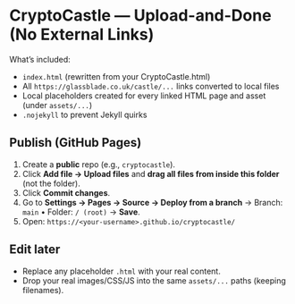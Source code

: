 # CryptoCastle — Upload-and-Done (No External Links)

What’s included:
- `index.html` (rewritten from your CryptoCastle.html)
- All `https://glassblade.co.uk/castle/...` links converted to local files
- Local placeholders created for every linked HTML page and asset (under `assets/...`)
- `.nojekyll` to prevent Jekyll quirks

## Publish (GitHub Pages)
1. Create a **public** repo (e.g., `cryptocastle`).
2. Click **Add file → Upload files** and **drag all files from inside this folder** (not the folder).
3. Click **Commit changes**.
4. Go to **Settings → Pages → Source → Deploy from a branch** → Branch: `main` • Folder: `/ (root)` → **Save**.
5. Open: `https://<your-username>.github.io/cryptocastle/`

## Edit later
- Replace any placeholder `.html` with your real content.
- Drop your real images/CSS/JS into the same `assets/...` paths (keeping filenames).
